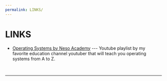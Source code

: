 ```yaml
---
permalink: LINKS/
---
```


# LINKS

* [Operating Systems by Neso Academy](https://youtu.be/vBURTt97EkA?si=wqKgvQBHupDdGsMp) --- 
Youtube playlist by my favorite education channel youtuber that will teach you operating systems from A to Z.
<br>
<hr>

